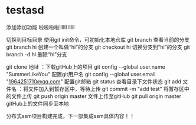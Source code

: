 # testasd
添加添加功能
啦啦啦啦llllll
lllll

切换到目标目录  使用git init命令，可初始化本地仓库 
git branch 查看当前的分支
git branch hi  创建一个叫做“hi”的分支
git checkout hi 切换分支到“hi”的分支
git branch -d hi 删除“hi”分支


git clone 地址    ：下载gitHub上的项目
git config --global user.name "SummerLikeYou"     配置git用户名
git config --global user.email "1964251710@qq.com" 配置git邮箱
git status 查看目录下文件状态
git add 文件名 ：将文件加入到暂存区中，等待上传
git commit -m "add test"  将暂存区中的文件上传
git push origin master   文件上传至gitHub
git pull origin master gitHub上的文件同步至本地


分布式ssm项目构建完成，下一部集成ssm具体内容！！

